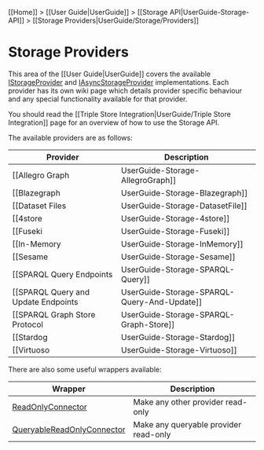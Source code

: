 [[Home]] > [[User Guide|UserGuide]] > [[Storage API|UserGuide-Storage-API]] > [[Storage Providers|UserGuide/Storage/Providers]]

# Storage Providers 

This area of the [[User Guide|UserGuide]] covers the available [IStorageProvider](http://www.dotnetrdf.org/api/index.asp?Topic=VDS.RDF.Storage.IStorageProvider) and [IAsyncStorageProvider](http://www.dotnetrdf.org/api/index.asp?Topic=VDS.RDF.Storage.IAsyncStorageProvider) implementations.  Each provider has its own wiki page which details provider specific behaviour and any special functionality available for that provider.

You should read the [[Triple Store Integration|UserGuide/Triple Store Integration]] page for an overview of how to use the Storage API.

The available providers are as follows:

| Provider | Description |
| --- | --- |
| [[Allegro Graph|UserGuide-Storage-AllegroGraph]] | AllegroGraph 3.x and 4.x |
| [[Blazegraph|UserGuide-Storage-Blazegraph]] | Blazegraph |
| [[Dataset Files|UserGuide-Storage-DatasetFile]] | Read-only view over a NQuads/TriG/TriX file |
| [[4store|UserGuide-Storage-4store]] | 4store |
| [[Fuseki|UserGuide-Storage-Fuseki]] | Apache Jena Fuseki, access any Jena based store via Fuseki |
| [[In-Memory|UserGuide-Storage-InMemory]] | In-Memory store |
| [[Sesame|UserGuide-Storage-Sesame]] | Any Sesame based store is supported e.g. Sesame, OWLIM, BigData |
| [[SPARQL Query Endpoints|UserGuide-Storage-SPARQL-Query]] | Any SPARQL Query endpoint |
| [[SPARQL Query and Update Endpoints|UserGuide-Storage-SPARQL-Query-And-Update]] | Any store providing both a query and update endpoint |
| [[SPARQL Graph Store Protocol|UserGuide-Storage-SPARQL-Graph-Store]] | Any SPARQL Graph Store Protocol endpoint |
| [[Stardog|UserGuide-Storage-Stardog]] | Stardog |
| [[Virtuoso|UserGuide-Storage-Virtuoso]] | Virtuoso Universal Server |

There are also some useful wrappers available:

| Wrapper | Description |
| --- | --- |
| [ReadOnlyConnector](http://www.dotnetrdf.org/api/index.asp?Topic=VDS.RDF.Storage.ReadOnlyConnector) | Make any other provider read-only |
| [QueryableReadOnlyConnector](http://www.dotnetrdf.org/api/index.asp?Topic=VDS.RDF.Storage.QueryableReadOnlyConnector) | Make any queryable provider read-only |